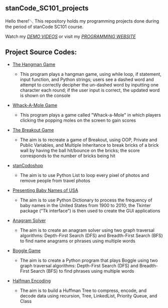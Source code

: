 ## stanCode_SC101_projects

Hello there!＼
This repository holds my programming projects done during the period of stanCode SC101 course.

Watch my *[DEMO VIDEOS](https://www.youtube.com/channel/UCGjlEBEA6LcNMut85XBl9fQ)*
or visit my *[PROGRAMMING WEBSITE](https://angelchenwebsite.mystrikingly.com/)*

## Project Source Codes:
* [The Hangman Game](https://github.com/angelchen1030/stanCode_SC101_projects/tree/main/stanCode_SC101_projects/The%20Hangman%20Game)
  * This program plays a hangman game, using while loop, if statement, input function, and Python strings; users see a dashed word and attempt to correctly decipher the un-dashed word by inputting one character each round; if the user input is correct, the updated word is shown on the console
  
* [Whack-A-Mole Game](https://github.com/angelchen1030/stanCode_SC101_projects/tree/main/stanCode_SC101_projects/Whack-A-Mole%20Game)
  * This program plays a game called "Whack-a-Mole" in which players clicking the popping moles on the screen to gain scores 

* [The Breakout Game](https://github.com/angelchen1030/stanCode_SC101_projects/tree/main/stanCode_SC101_projects/The%20Breakout%20Game)
  * The aim is to recreate a game of Breakout, using OOP, Private and Public Variables, and Multiple Inheritance to break bricks of a brick wall by having the ball hit/bounce on the bricks; the score corresponds to the number of bricks being hit
  
* [stanCodoshop](https://github.com/angelchen1030/stanCode_SC101_projects/tree/main/stanCode_SC101_projects/stanCodoshop)
  * The aim is to use Python List to loop every pixel of photos and remove people from travel photos
  
* [Presenting Baby Names of USA](https://github.com/angelchen1030/stanCode_SC101_projects/tree/main/stanCode_SC101_projects/Presenting%20Baby%20Names%20of%20USA)
  * The aim is to use Python Dictionary to process the frequency of baby names in the United States from 1900 to 2010; the Tkinter package (“Tk interface”) is then used to create the GUI applications

* [Anagram Solver](https://github.com/angelchen1030/stanCode_SC101_projects/tree/main/stanCode_SC101_projects/Anagram%20Solver)
  * The aim is to create an anagram solver using two graph traversal algorithms: Depth-First Search (DFS) and Breadth-First Search (BFS) to find name anagrams or phrases using multiple words
  
* [Boggle Game](https://github.com/angelchen1030/stanCode_SC101_projects/tree/main/stanCode_SC101_projects/Boggle%20Game)
  * The aim is to create a Python program that plays Boggle using two graph traversal algorithms: Depth-First Search (DFS) and Breadth-First Search (BFS) to find phrases using multiple words

* [Halfman Encoding](https://github.com/angelchen1030/stanCode_SC101_projects/tree/main/stanCode_SC101_projects/Halfman%20Encoding)
  * The aim is to build a Huffman Tree to compress, encode, and decode data using recursion, Tree, LinkedList, Priority Queue, and Class
